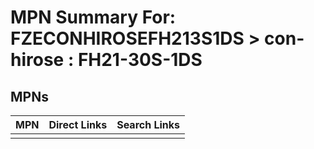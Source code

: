 



# MPN Summary For: FZECONHIROSEFH213S1DS > con-hirose : FH21-30S-1DS

## MPNs
  

|MPN|Direct Links|Search Links|
| :--- | :--- | :--- |
||||
